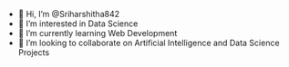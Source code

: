 - 👋 Hi, I’m @Sriharshitha842
- 👀 I’m interested in Data Science
- 🌱 I’m currently learning Web Development
- 💞️ I’m looking to collaborate on Artificial Intelligence and Data Science Projects

<!---
Sriharshitha842/Sriharshitha842 is a ✨ special ✨ repository because its `README.md` (this file) appears on your GitHub profile.
You can click the Preview link to take a look at your changes.
--->
